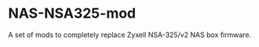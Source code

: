 NAS-NSA325-mod
==============

A set of mods to completely replace Zyxell NSA-325/v2 NAS box firmware.
